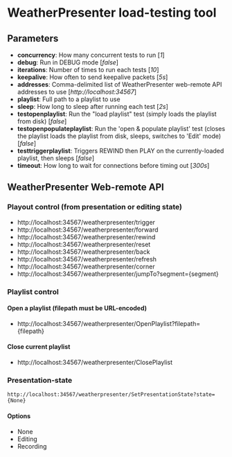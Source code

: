 
WeatherPresenter load-testing tool
==================================

Parameters
----------
* __concurrency__: How many concurrent tests to run [_1_]
* __debug__: Run in DEBUG mode [_false_]
* __iterations__: Number of times to run each tests [_10_]
* __keepalive__: How often to send keepalive packets [_5s_]
* __addresses__: Comma-delimited list of WeatherPresenter web-remote API addresses to use [_http://localhost:34567_]
* __playlist__: Full path to a playlist to use
* __sleep__: How long to sleep after running each test [_2s_]
* __testopenplaylist__: Run the "load playlist" test (simply loads the playlist from disk) [_false_]
* __testopenpopulateplaylist__: Run the 'open & populate playlist' test (closes the playlist loads the playlist from disk, sleeps, switches to 'Edit' mode) [_false_]
* __testtriggerplaylist__: Triggers REWIND then PLAY on the currently-loaded playlist, then sleeps [_false_]
* __timeout__: How long to wait for connections before timing out [_300s_]


WeatherPresenter Web-remote API
-------------------------------

### Playout control (from presentation or editing state)
* http://localhost:34567/weatherpresenter/trigger
* http://localhost:34567/weatherpresenter/forward
* http://localhost:34567/weatherpresenter/rewind
* http://localhost:34567/weatherpresenter/reset
* http://localhost:34567/weatherpresenter/back
* http://localhost:34567/weatherpresenter/refresh
* http://localhost:34567/weatherpresenter/corner
* http://localhost:34567/weatherpresenter/jumpTo?segment={segment}

### Playlist control
#### Open a playlist (filepath must be URL-encoded)
* http://localhost:34567/weatherpresenter/OpenPlaylist?filepath={filepath}

#### Close current playlist
* http://localhost:34567/weatherpresenter/ClosePlaylist

### Presentation-state
```
http://localhost:34567/weatherpresenter/SetPresentationState?state={None}
```

#### Options
* None
* Editing
* Recording 
